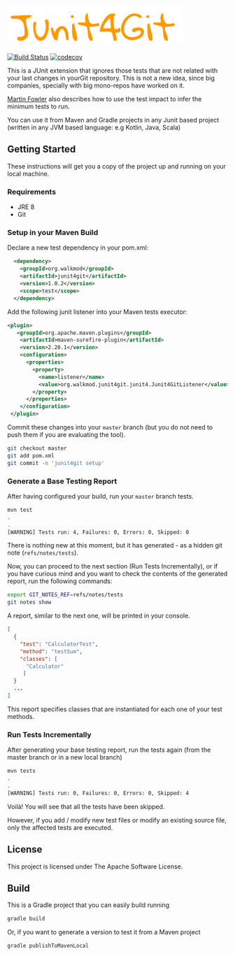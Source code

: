 ![Logo](logo.png?raw=true&v=4&s=200)

[![Build Status](https://travis-ci.org/rpau/junit4git.svg?branch=master)](https://travis-ci.org/rpau/junit4git)
[![codecov](https://codecov.io/gh/rpau/smart-testing/branch/master/graph/badge.svg)](https://codecov.io/gh/rpau/smart-testing)

This is a JUnit extension that ignores those tests that are not related with 
your last changes in yourGit repository. This is not a new idea, since big companies, specially
with big mono-repos have worked on it.

[Martin Fowler](https://martinfowler.com/articles/rise-test-impact-analysis.html)
also describes how to use the test impact to infer the minimum tests to run.

You can use it from Maven and Gradle projects in any Junit based
project (written in any JVM based language: e.g Kotlin, Java, Scala)

## Getting Started
These instructions will get you a copy of the project up and running on your local machine.

### Requirements

- JRE 8
- Git

### Setup in your Maven Build

Declare a new test dependency in your pom.xml:
```xml
  <dependency>
    <groupId>org.walkmod</groupId>
    <artifactId>junit4git</artifactId>
    <version>1.0.2</version>
    <scope>test</scope>
  </dependency>
```
Add the following junit listener into your Maven tests executor:

 ```xml
 <plugin>
    <groupId>org.apache.maven.plugins</groupId>
     <artifactId>maven-surefire-plugin</artifactId>
     <version>2.20.1</version>
     <configuration>
       <properties>
         <property>
           <name>listener</name>
           <value>org.walkmod.junit4git.junit4.Junit4GitListener</value>
         </property>
       </properties>
     </configuration>
  </plugin>
 ```

Commit these changes into your `master` branch (but you do not need to push them if you are evaluating the tool).

```bash
git checkout master
git add pom.xml
git commit -m 'junit4git setup'
```
### Generate a Base Testing Report

After having configured your build, run your `master` branch tests. 

```bash
mvn test
.
.
[WARNING] Tests run: 4, Failures: 0, Errors: 0, Skipped: 0
```
There is nothing new at this moment, but it has generated - as a hidden git note 
(`refs/notes/tests`).

Now, you can proceed to the next section (Run Tests Incrementally), or if 
you have curious mind and you want to check the contents of the generated report, 
run the following commands:

```bash
export GIT_NOTES_REF=refs/notes/tests
git notes show
```
A report, similar to the next one, will be printed in your console.

```json
[
  {
    "test": "CalculatorTest",
    "method": "testSum",
    "classes": [
      "Calculator"
     ]
  }
  ...
]
```

This report specifies classes that are instantiated for each one 
of your test methods.

### Run Tests Incrementally

After generating your base testing report, run the tests again (from the master branch or in a new local branch)

```bash
mvn tests
.
.
[WARNING] Tests run: 0, Failures: 0, Errors: 0, Skipped: 4
```

Voilà! You will see that all the tests have been skipped. 

However, if you add / modify 
new test files or modify an existing source file, only the affected tests are executed.

## License

This project is licensed under The Apache Software License.

## Build

This is a Gradle project that you can easily build running
```bash
gradle build
```

Or, if you want to generate a version to test it from a Maven project

```bash
gradle publishToMavenLocal
```
